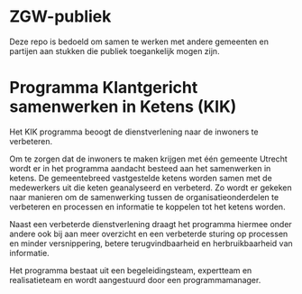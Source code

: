# ZGW-publiek
Deze repo is bedoeld om samen te werken met andere gemeenten en partijen aan stukken die publiek toegankelijk mogen zijn. 

# Programma Klantgericht samenwerken in Ketens (KIK)
Het KIK programma beoogt de dienstverlening naar de inwoners te verbeteren. 

Om te zorgen dat de inwoners te maken krijgen met één gemeente Utrecht wordt er in het programma aandacht besteed aan het samenwerken in ketens. 
De gemeentebreed vastgestelde ketens worden samen met de medewerkers uit die keten geanalyseerd en verbeterd. Zo wordt er gekeken naar manieren om de samenwerking tussen de organisatieonderdelen te verbeteren en processen en informatie te koppelen tot het ketens worden. 

Naast een verbeterde dienstverlening draagt het programma hiermee onder andere ook bij aan meer overzicht en een verbeterde sturing op processen en minder versnippering, betere terugvindbaarheid en herbruikbaarheid van informatie. 

Het programma bestaat uit een begeleidingsteam, expertteam en realisatieteam en wordt aangestuurd door een programmamanager. 
